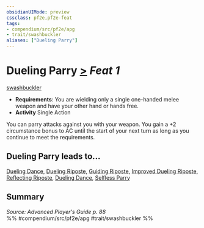 ```yaml
---
obsidianUIMode: preview
cssclass: pf2e,pf2e-feat
tags:
- compendium/src/pf2e/apg
- trait/swashbuckler
aliases: ["Dueling Parry"]
---
```

# Dueling Parry  [>](../../rules/core-rulebook/chapter-9-playing-the-game.md#Actions "Single Action") *Feat 1*  
[swashbuckler](../../rules/traits/swashbuckler-apg.md)  

- **Requirements**: You are wielding only a single one-handed melee weapon and have your other hand or hands free.
- **Activity** Single Action

You can parry attacks against you with your weapon. You gain a +2 circumstance bonus to AC until the start of your next turn as long as you continue to meet the requirements.

## Dueling Parry leads to...

[Dueling Dance](dueling-dance.md), [Dueling Riposte](dueling-riposte.md), [Guiding Riposte](guiding-riposte.md), [Improved Dueling Riposte](improved-dueling-riposte.md), [Reflecting Riposte](reflecting-riposte-ec6.md), [Dueling Dance](dueling-dance-apg.md), [Selfless Parry](selfless-parry-apg.md)

## Summary

*Source: Advanced Player's Guide p. 88*  
%% #compendium/src/pf2e/apg #trait/swashbuckler %%